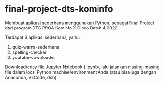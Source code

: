 # final-project-dts-kominfo
Membuat aplikasi sederhana menggunakan Python, sebagai Final Project dari program DTS PROA Kominfo X Cisco Batch 4 2022

Terdapat 3 aplikasi sederhana, yaitu:
1. quiz-warna-sederhana
2. spelling-checker
3. youtube-downloader

Download/copy file Jupyter Notebook (.ipynb), lalu jalankan masing-masing file dalam local Python machine/environment Anda (atau bisa juga dengan Anaconda, VSCode, dsb)
